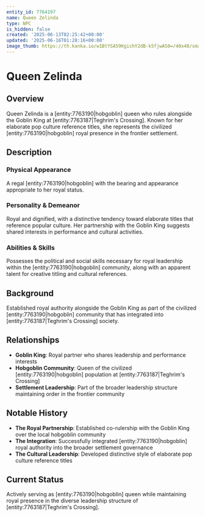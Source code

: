 ```yaml
---
entity_id: 7764197
name: Queen Zelinda
type: NPC
is_hidden: false
created: '2025-06-13T02:25:42+00:00'
updated: '2025-06-16T01:28:16+00:00'
image_thumb: https://th.kanka.io/w1BtYSA59KgichY2dB-k5fjwAS0=/40x40/smart/src/campaigns/322885/9f0da608-732b-43b9-bdb5-335992506216.png
---
```


# Queen Zelinda

## Overview

Queen Zelinda is a [entity:7763190|hobgoblin] queen who rules alongside the Goblin King at [entity:7763187|Teghrim's Crossing]. Known for her elaborate pop culture reference titles, she represents the civilized [entity:7763190|hobgoblin] royal presence in the frontier settlement.

## Description

### Physical Appearance

A regal [entity:7763190|hobgoblin] with the bearing and appearance appropriate to her royal status.

### Personality & Demeanor

Royal and dignified, with a distinctive tendency toward elaborate titles that reference popular culture. Her partnership with the Goblin King suggests shared interests in performance and cultural activities.

### Abilities & Skills

Possesses the political and social skills necessary for royal leadership within the [entity:7763190|hobgoblin] community, along with an apparent talent for creative titling and cultural references.

## Background

Established royal authority alongside the Goblin King as part of the civilized [entity:7763190|hobgoblin] community that has integrated into [entity:7763187|Teghrim's Crossing] society.

## Relationships

- **Goblin King**: Royal partner who shares leadership and performance interests
- **Hobgoblin Community**: Queen of the civilized [entity:7763190|hobgoblin] population at [entity:7763187|Teghrim's Crossing]
- **Settlement Leadership**: Part of the broader leadership structure maintaining order in the frontier community

## Notable History

- **The Royal Partnership**: Established co-rulership with the Goblin King over the local hobgoblin community
- **The Integration**: Successfully integrated [entity:7763190|hobgoblin] royal authority into the broader settlement governance
- **The Cultural Leadership**: Developed distinctive style of elaborate pop culture reference titles

## Current Status

Actively serving as [entity:7763190|hobgoblin] queen while maintaining royal presence in the diverse leadership structure of [entity:7763187|Teghrim's Crossing].